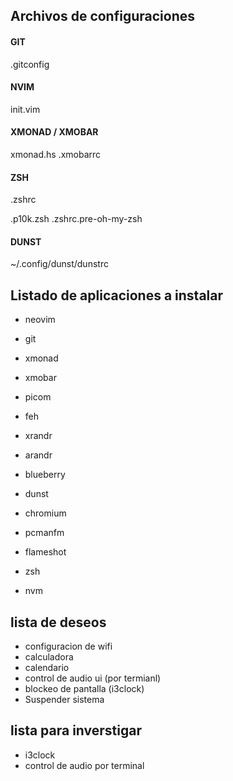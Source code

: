 Archivos de configuraciones
--------------------------------------------
#### GIT
.gitconfig

#### NVIM
init.vim

#### XMONAD / XMOBAR
xmonad.hs
.xmobarrc

#### ZSH
.zshrc

.p10k.zsh
.zshrc.pre-oh-my-zsh

#### DUNST
~/.config/dunst/dunstrc

Listado de aplicaciones a instalar
--------------------------------------------
- neovim
- git
- xmonad
- xmobar
- picom
- feh
- xrandr
- arandr
- blueberry
- dunst

- chromium
- pcmanfm
- flameshot

- zsh
- nvm

lista de deseos
--------------------------------------------
- configuracion de wifi
- calculadora
- calendario
- control de audio ui (por termianl)
- blockeo de pantalla (i3clock)
- Suspender sistema

lista para inverstigar
--------------------------------------------
- i3clock
- control de audio por terminal
